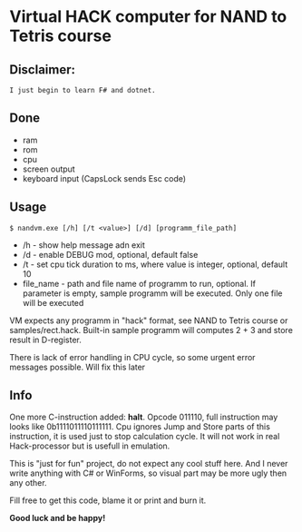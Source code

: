 # Virtual HACK computer for NAND to Tetris course

## Disclaimer:
    I just begin to learn F# and dotnet.

## Done
- ram
- rom
- cpu
- screen output
- keyboard input (CapsLock sends Esc code)

## Usage
```
$ nandvm.exe [/h] [/t <value>] [/d] [programm_file_path]
```
- /h - show help message adn exit
- /d - enable DEBUG mod, optional, default false
- /t <value> - set cpu tick duration to <value> ms, where value is integer, optional, default 10
- file_name - path and file name of programm to run, optional. If parameter is empty, sample programm will be executed. Only one file will be executed

VM expects any programm in "hack" format, see NAND to Tetris course or samples/rect.hack. Built-in sample programm will computes 2 + 3 and store result in D-register.

There is lack of error handling in CPU cycle, so some urgent error messages possible. Will fix this later

## Info

One more C-instruction added: **halt**. Opcode 011110, full instruction may looks like 0b1111011110111111. Cpu ignores Jump and Store parts of this instruction, it is used just to stop calculation cycle. It will not work in real Hack-processor but is usefull in emulation.

This is "just for fun" project, do not expect any cool stuff here. And I never write anything with C# or WinForms, so visual part may be more ugly then any other.

Fill free to get this code, blame it or print and burn it. 

**Good luck and be happy!**
